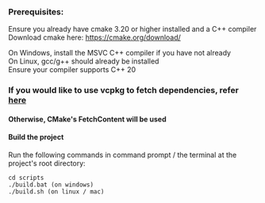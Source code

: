 

### Prerequisites:
Ensure you already have cmake 3.20 or higher installed and a C++ compiler <br />
Download cmake here: https://cmake.org/download/ <br />

On Windows, install the MSVC C++ compiler if you have not already <br />
On Linux, gcc/g++ should already be installed <br />
Ensure your compiler supports C++ 20 <br />

### If you would like to use vcpkg to fetch dependencies, refer [here](/docs/vcpkg.md)
#### Otherwise, CMake's FetchContent will be used

#### Build the project
Run the following commands in command prompt / the terminal at the project's root directory:
```
cd scripts
./build.bat (on windows)
./build.sh (on linux / mac)
```
